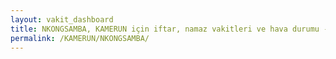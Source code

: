 ```yaml
---
layout: vakit_dashboard
title: NKONGSAMBA, KAMERUN için iftar, namaz vakitleri ve hava durumu - ilçe/eyalet seç
permalink: /KAMERUN/NKONGSAMBA/
---
```


<script type="text/javascript">
  var GLOBAL_COUNTRY = 'KAMERUN';
  var GLOBAL_CITY = 'NKONGSAMBA';
  var GLOBAL_STATE = '';
  var lat = 72;
  var lon = 21;
</script>
